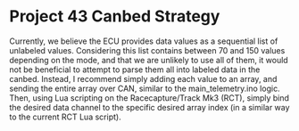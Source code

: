 # Project 43 Canbed Strategy
Currently, we believe the ECU provides data values as a sequential list of unlabeled values. Considering this list contains between 70 and 150 values depending on the mode, and that we are unlikely to use all of them, it would not be beneficial to attempt to parse them all into labeled data in the canbed. Instead, I recommend simply adding each value to an array, and sending the entire array over CAN, similar to the main_telemetry.ino logic. Then, using Lua scripting on the Racecapture/Track Mk3 (RCT), simply bind the desired data channel to the specific desired array index (in a similar way to the current RCT Lua script).
